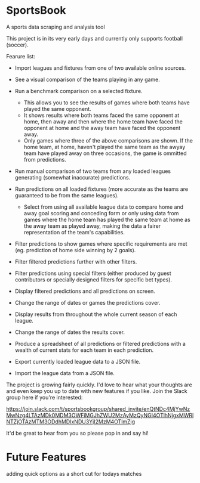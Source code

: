 # SportsBook
A sports data scraping and analysis tool

This project is in its very early days and currently only supports football (soccer).

Fearure list:

* Import leagues and fixtures from one of two available online sources.

* See a visual comparison of the teams playing in any game.

* Run a benchmark comparison on a selected fixture.
  * This allows you to see the results of games where both teams have played the same opponent.
  * It shows results where both teams faced the same opponent at home, then away and then where
  the home team have faced the opponent at home and the away team have faced the opponent away.
  * Only games where three of the above comparisons are shown. If the home team, at home, haven't
  played the same team as the awyay team have played away on three occasions, the game is ommitted
  from predictions.

* Run manual comparison of two teams from any loaded leagues generating (somewhat inaccurate) predictions.

* Run predictions on all loaded fixtures (more accurate as the teams are guaranteed to be from the same leagues).
  * Select from using all available league data to compare home and away goal scoring and conceding form or only using data from games
  where the home team has played the same team at home as the away team as played away, making the data a fairer representation of the
  team's capabilities.

* Filter predictions to show games where specific requirements are met (eg. prediction of home side winning by 2 goals).

* Filter filtered predictions further with other filters.

* Filter predictions using special filters (either produced by guest contributors or specially designed filters for specific bet types).

* Display filtered predictions and all predictions on screen.

* Change the range of dates or games the predictions cover.

* Display results from throughout the whole current season of each league.

* Change the range of dates the results cover.

* Produce a spreadsheet of all predictions or filtered predictions with a wealth of current stats for each team in each prediction.

* Export currently loaded league data to a JSON file.

* Import the league data from a JSON file.

The project is growing fairly quickly. I'd love to hear what your thoughts are and even keep you up to date with new features if you like. Join the Slack group here if you're interested:

https://join.slack.com/t/sportsbookgroup/shared_invite/enQtNDc4MjYwNzMwNzg4LTAzMDk0MDM3OWFiMGJhZWU2MzAyMzQyNGI4OTlhNjgxMWRlNTZjOTAzMTM3ODdhMDIxNDU3YjI2MzM4OTlmZjg

It'd be great to hear from you so please pop in and say hi!
# Future Features
adding quick options as a short cut for todays matches
